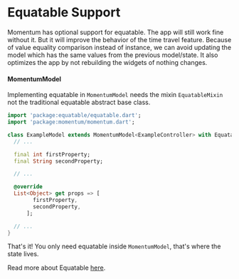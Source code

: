 # Equatable Support
Momentum has optional support for equatable. The app will still work fine without it. But it will improve the behavior of the time travel feature. Because of value equality comparison instead of instance, we can avoid updating the model which has the same values from the previous model/state. It also optimizes the app by not rebuilding the widgets of nothing changes.

#### MomentumModel
Implementing equatable in `MomentumModel` needs the mixin `EquatableMixin` not the traditional equatable abstract base class.
```dart
import 'package:equatable/equatable.dart';
import 'package:momentum/momentum.dart';

class ExampleModel extends MomentumModel<ExampleController> with EquatableMixin {
  // ...

  final int firstProperty;
  final String secondProperty;

  // ...

  @override
  List<Object> get props => [
        firstProperty,
        secondProperty,
      ];

  // ...
}
```

That's it! You only need equatable inside `MomentumModel`, that's where the state lives.

Read more about Equatable [here](https://pub.dev/packages/equatable#-readme-tab-).